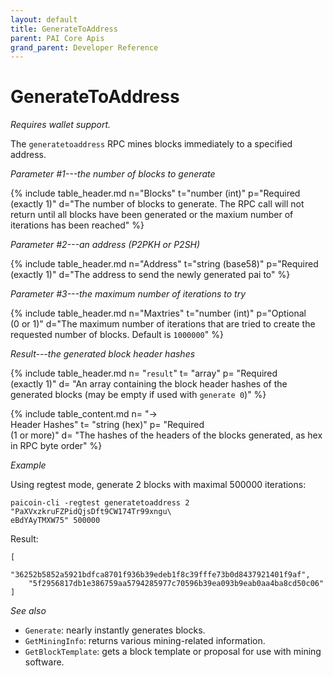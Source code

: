 ```yaml
---
layout: default
title: GenerateToAddress
parent: PAI Core Apis
grand_parent: Developer Reference
---
```


GenerateToAddress
========================

*Requires wallet support.*

The `generatetoaddress` RPC mines blocks immediately to a specified address.

*Parameter #1---the number of blocks to generate*

{% include table_header.md 
  n="Blocks" 
  t="number (int)" 
  p="Required<br>(exactly 1)" 
  d="The number of blocks to generate.  The RPC call will not return until all blocks have been generated or the maxium number of iterations has been reached" 
%}

*Parameter #2---an address (P2PKH or P2SH)*

{% include table_header.md 
  n="Address" 
  t="string (base58)" 
  p="Required<br>(exactly 1)" 
  d="The address to send the newly generated pai to"
%}

*Parameter #3---the maximum number of iterations to try*

{% include table_header.md 
  n="Maxtries" 
  t="number (int)" 
  p="Optional<br>(0 or 1)" 
  d="The maximum number of iterations that are tried to create the requested number of blocks.  Default is `1000000`" 
%}

*Result---the generated block header hashes*

{% include table_header.md
  n= "`result`"
  t= "array"
  p= "Required<br>(exactly 1)"
  d= "An array containing the block header hashes of the generated blocks (may be empty if used with `generate 0`)"
%}

{% include table_content.md
  n= "→<br>Header Hashes"
  t= "string (hex)"
  p= "Required<br>(1 or more)"
  d= "The hashes of the headers of the blocks generated, as hex in RPC byte order"
%}

*Example*

Using regtest mode, generate 2 blocks with maximal 500000 iterations:

```
paicoin-cli -regtest generatetoaddress 2 "PaXVxzkruFZPidQjsDft9CW174Tr99xngu\
eBdYAyTMXW75" 500000
```

Result:

```
[
    "36252b5852a5921bdfca8701f936b39edeb1f8c39fffe73b0d8437921401f9af",
    "5f2956817db1e386759aa5794285977c70596b39ea093b9eab0aa4ba8cd50c06"
]
```

*See also*

* `Generate`:  nearly instantly generates blocks.
* `GetMiningInfo`: returns various mining-related information.
* `GetBlockTemplate`:  gets a block template or proposal for use with mining software.

